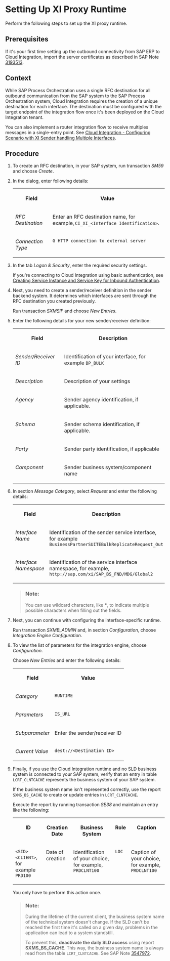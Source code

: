 <!-- loio6598c5349d59417b97b2200a07b38e12 -->

# Setting Up XI Proxy Runtime

Perform the following steps to set up the XI proxy runtime.



<a name="loio6598c5349d59417b97b2200a07b38e12__prereq_oxg_t4f_mxb"/>

## Prerequisites

If it's your first time setting up the outbound connectivity from SAP ERP to Cloud Integration, import the server certificates as described in SAP Note [3193513](https://me.sap.com/notes/3193513).



<a name="loio6598c5349d59417b97b2200a07b38e12__context_znv_b4f_mxb"/>

## Context

While SAP Process Orchestration uses a single RFC destination for all outbound communication from the SAP system to the SAP Process Orchestration system, Cloud Integration requires the creation of a unique destination for each interface. The destination must be configured with the target endpoint of the integration flow once it's been deployed on the Cloud Integration tenant.

You can also implement a router integration flow to receive multiples messages in a single-entry point. See [Cloud Integration - Configuring Scenario with XI Sender handling Multiple Interfaces](https://blogs.sap.com/2018/12/04/cloud-integration-configuring-scenario-with-xi-sender-handling-multiple-interfaces/).



<a name="loio6598c5349d59417b97b2200a07b38e12__steps_sjs_c4f_mxb"/>

## Procedure

1.  To create an RFC destination, in your SAP system, run transaction *SM59* and choose *Create*.

2.  In the dialog, enter following details:


    <table>
    <tr>
    <th valign="top">

    Field
    
    </th>
    <th valign="top">

    Value
    
    </th>
    </tr>
    <tr>
    <td valign="top">
    
    *RFC Destination*
    
    </td>
    <td valign="top">
    
    Enter an RFC destination name, for example, `CI_XI_<Interface Identification>`.
    
    </td>
    </tr>
    <tr>
    <td valign="top">
    
    *Connection Type*
    
    </td>
    <td valign="top">
    
    `G HTTP connection to external server`
    
    </td>
    </tr>
    </table>
    
3.  In the tab *Logon & Security*, enter the required security settings.

    If you're connecting to Cloud Integration using basic authentication, see [Creating Service Instance and Service Key for Inbound Authentication](https://help.sap.com/docs/CLOUD_INTEGRATION/368c481cd6954bdfa5d0435479fd4eaf/19af5e205fe14af6a4f8a9fd80d4dc92.html).

4.  Next, you need to create a sender/receiver definition in the sender backend system. It determines which interfaces are sent through the RFC destination you created previously.

    Run transaction *SXMSIF* and choose *New Entries*.

5.  Enter the following details for your new sender/receiver definition:


    <table>
    <tr>
    <th valign="top">

    Field
    
    </th>
    <th valign="top">

    Description
    
    </th>
    </tr>
    <tr>
    <td valign="top">
    
    *Sender/Receiver ID*
    
    </td>
    <td valign="top">
    
    Identification of your interface, for example `BP_BULK`
    
    </td>
    </tr>
    <tr>
    <td valign="top">
    
    *Description*
    
    </td>
    <td valign="top">
    
    Description of your settings
    
    </td>
    </tr>
    <tr>
    <td valign="top">
    
    *Agency*
    
    </td>
    <td valign="top">
    
    Sender agency identification, if applicable.
    
    </td>
    </tr>
    <tr>
    <td valign="top">
    
    *Schema*
    
    </td>
    <td valign="top">
    
    Sender schema identification, if applicable.
    
    </td>
    </tr>
    <tr>
    <td valign="top">
    
    *Party*
    
    </td>
    <td valign="top">
    
    Sender party identification, if applicable
    
    </td>
    </tr>
    <tr>
    <td valign="top">
    
    *Component*
    
    </td>
    <td valign="top">
    
    Sender business system/component name
    
    </td>
    </tr>
    </table>
    
6.  In section *Message Category*, select *Request* and enter the following details:


    <table>
    <tr>
    <th valign="top">

    Field
    
    </th>
    <th valign="top">

    Description
    
    </th>
    </tr>
    <tr>
    <td valign="top">
    
    *Interface Name*
    
    </td>
    <td valign="top">
    
    Identification of the sender service interface, for example `BusinessPartnerSUITEBulkReplicateRequest_Out`
    
    </td>
    </tr>
    <tr>
    <td valign="top">
    
    *Interface Namespace*
    
    </td>
    <td valign="top">
    
    Identification of the service interface namespace, for example, `http://sap.com/xi/SAP_BS_FND/MDG/Global2`
    
    </td>
    </tr>
    </table>
    
    > ### Note:  
    > You can use wildcard characters, like **\***, to indicate multiple possible characters when filling out the fields.

7.  Next, you can continue with configuring the interface-specific runtime.

    Run transaction *SXMB\_ADMIN* and, in section *Configuration*, choose *Integration Engine Configuration*.

8.  To view the list of parameters for the integration engine, choose *Configuration*.

    Choose *New Entries* and enter the following details:


    <table>
    <tr>
    <th valign="top">

    Field
    
    </th>
    <th valign="top">

    Value
    
    </th>
    </tr>
    <tr>
    <td valign="top">
    
    *Category*
    
    </td>
    <td valign="top">
    
    `RUNTIME`
    
    </td>
    </tr>
    <tr>
    <td valign="top">
    
    *Parameters*
    
    </td>
    <td valign="top">
    
    `IS_URL` 
    
    </td>
    </tr>
    <tr>
    <td valign="top">
    
    *Subparameter*
    
    </td>
    <td valign="top">
    
    Enter the sender/receiver ID
    
    </td>
    </tr>
    <tr>
    <td valign="top">
    
    *Current Value*
    
    </td>
    <td valign="top">
    
    `dest://<Destination ID>`
    
    </td>
    </tr>
    </table>
    
9.  Finally, if you use the Cloud Integration runtime and no SLD business system is connected to your SAP system, verify that an entry in table `LCRT_CLNTCACHE` represents the business system of your SAP system.

    If the business system name isn't represented correctly, use the report `SXMS_BS_CACHE` to create or update entries in `LCRT_CLNTCACHE`.

    Execute the report by running transaction *SE38* and maintain an entry like the following:


    <table>
    <tr>
    <th valign="top">

    ID
    
    </th>
    <th valign="top">

    Creation Date
    
    </th>
    <th valign="top">

    Business System
    
    </th>
    <th valign="top">

    Role
    
    </th>
    <th valign="top">

    Caption
    
    </th>
    </tr>
    <tr>
    <td valign="top">
    
    `<SID><CLIENT>`, for example `PRD100`
    
    </td>
    <td valign="top">
    
    Date of creation
    
    </td>
    <td valign="top">
    
    Identification of your choice, for example, `PRDCLNT100`
    
    </td>
    <td valign="top">
    
    `LOC`
    
    </td>
    <td valign="top">
    
    Caption of your choice, for example, `PRDCLNT100`
    
    </td>
    </tr>
    </table>
    
    You only have to perform this action once.

    > ### Note:  
    > During the lifetime of the current client, the business system name of the technical system doesn't change. If the SLD can't be reached the first time it's called on a given day, problems in the application can lead to a system standstill.
    > 
    > To prevent this, **deactivate the daily SLD access** using report **SXMS\_BS\_CACHE**. This way, the business system name is always read from the table `LCRT_CLNTCACHE`. See SAP Note [3547972](https://me.sap.com/notes/3547972).


